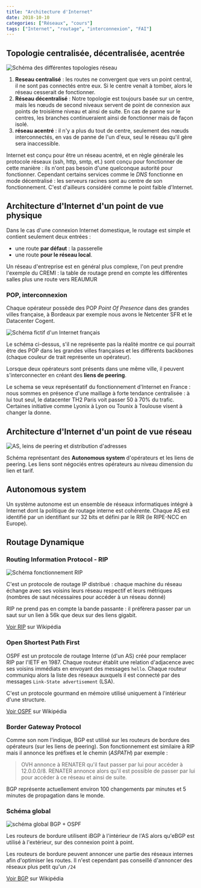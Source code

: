 ```yaml
---
title: "Architecture d'Internet"
date: 2018-10-10
categories: ["Réseaux", "cours"]
tags: ["Internet", "routage", "interconnexion", "FAI"]
---
```


## Topologie centralisée, décentralisée, acentrée

![Schéma des différentes topologies réseau](imgs/schema_centralise-decentralise-acentre.svg)

 1. **Reseau centralisé** : les routes ne convergent que vers un point central,
    il ne sont pas connectés entre eux. Si le centre venait à tomber, alors le
    réseau cesserait de fonctionner.
 2. **Réseau décentralisé** : Notre topologie est toujours basée sur un centre,
    mais les nœuds de second niveaux servent de point de connexion aux points de
    troisième niveau et ainsi de suite. En cas de panne sur le centres, les
    branches continueraient ainsi de fonctionner mais de façon isolé.
 3. **réseau acentré** : il n'y a plus du tout de centre, seulement des nœuds
    interconnectés, en vas de panne de l'un d'eux, seul le réseau qu'il gère
    sera inaccessible.

Internet est conçu pour être un réseau acentré, et en règle générale les
protocole réseaux (ssh, http, smtp, et.) sont conçu pour fonctionner de cette
manière : ils n'ont pas besoin d'une quelconque autorité pour fonctionner.
Cependant certains services comme le *DNS* fonctionne en mode décentralisé : les
serveurs racines sont au centre de son fonctionnement. C'est d'ailleurs
considéré comme le point faible d'Internet.

## Architecture d'Internet d'un point de vue physique

Dans le cas d'une connexion Internet domestique, le routage est simple et
contient seulement deux entrées : 

 * une route **par défaut** : la passerelle
 * une route **pour le réseau local**.

Un réseau d'entreprise est en général plus complexe, l'on peut prendre l'exemple
du CREMI : la table de routage prend en compte les différentes salles plus une
route vers REAUMUR

### POP, interconnexion

Chaque opérateur possède des POP *Point Of Presence* dans des grandes villes
française, à Bordeaux par exemple nous avons le Netcenter SFR et le Datacenter
Cogent.

![Schéma fictif d'un Internet français](imgs/schema_operateurs-interco.svg)

Le schéma ci-dessus, s'il ne représente pas la réalité montre ce qui pourrait
être des POP dans les grandes villes françaises et les différents backbones
(chaque couleur de trait représente un opérateur).

Lorsque deux opérateurs sont présents dans une même ville, il peuvent
s'interconnecter en créant des **liens de peering**.

Le schema se veux représentatif du fonctionnement d'Internet en France :
nous sommes en présence d'une maillage à forte tendance centralisée : à lui tout
seul, le datacenter TH2 Paris voit passer 50 à 70% du trafic. Certaines
initiative comme Lyonix à Lyon ou Tounix à Toulouse visent à changer la donne.

## Architecture d'Internet d'un point de vue réseau

![AS, leins de peering et distribution d'adresses](imgs/schema_operateurs-as.svg)

Schéma représentant des **Autonomous system** d'opérateurs et les liens de
peering. Les liens sont négociés entres opérateurs au niveau dimension du lien
et tarif.

## Autonomous system

Un système autonome est un ensemble de réseaux informatiques intégré à Internet
dont la politique de routage interne est cohérente. Chaque AS est identifié par
un identifiant sur 32 bits et défini par le RIR (le RIPE-NCC en Europe).

## Routage Dynamique

### Routing Information Protocol - RIP

![Schéma fonctionnement RIP](imgs/schema_routage_rip.svg)

C'est un protocole de routage IP distribué : chaque machine du réseau échange
avec ses voisins leurs réseau respectif et leurs métriques (nombres de saut
nécessaires pour accéder à un réseau donné)

RIP ne prend pas en compte la bande passante : il préfèrera passer par un saut
sur un lien à 56k que deux sur des liens gigabit.

[Voir RIP][l_ripw] sur Wikipédia

[l_ripw]:https://fr.wikipedia.org/wiki/Routing_Information_Protocol

### Open Shortest Path First 

OSPF est un protocole de routage Interne (d'un AS) créé pour remplacer RIP par
l'IETF en 1987. Chaque routeur établit une relation d'adjacence avec ses voisins
immédiats en envoyant des messages `hello`. Chaque routeur communiqu alors
la liste des réseaux auxquels il est connecté par des messages `Link-State
advertisement` (LSA).

C'est un protocole gourmand en mémoire utilisé uniquement à l'intérieur d'une
structure.

[Voir OSPF][l_ospfw] sur Wikipédia

[l_ospfw]:https://fr.wikipedia.org/wiki/Open_Shortest_Path_First 

### Border Gateway Protocol

Comme son nom l'indique, BGP est utilisé sur les routeurs de bordure des
opérateurs (sur les liens de peering). Son fonctionnement est similaire à RIP
mais il annonce les préfixes et le chemin (*ASPATH*) par exemple : 

> OVH annonce à RENATER qu'il faut passer par lui pour accéder à 12.0.0.0/8.
> RENATER annonce alors qu'il est possible de passer par lui pour accéder à ce
> réseau et ainsi de suite.

BGP représente actuellement environ 100 changements par minutes et 5 minutes de
propagation dans le monde.

### Schéma global

![schéma global BGP + OSPF](imgs/schema_bgp-ospf.svg)

Les routeurs de bordure utilisent iBGP à l'intérieur de l'AS alors qu'eBGP est
utilisé à l'extérieur, sur des connexion point à point.

Les routeurs de bordure peuvent annoncer une partie des réseaux internes afin
d'optimiser les routes. Il n'est cependant pas conseillé d'annoncer des réseaux
plus petit qu'un `/24`

[Voir BGP][l_bgpw] sur Wikipédia

[l_bgpw]:https://fr.wikipedia.org/wiki/Border_Gateway_Protocol





